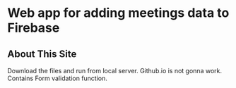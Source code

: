 # Web app for adding meetings data to Firebase

## About This Site
Download the files and run from local server. Github.io is not gonna work.
Contains Form validation function.
